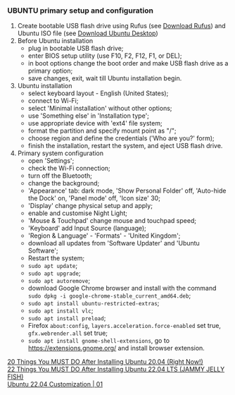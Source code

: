 ### UBUNTU primary setup and configuration  

1. Create bootable USB flash drive using Rufus (see [Download Rufus](https://rufus.ie/en/ "Download Rufus")) and Ubuntu ISO file (see [Download Ubuntu Desktop](https://ubuntu.com/download/desktop "Download Ubuntu Desktop"))   
2. Before Ubuntu installation  
	- plug in bootable USB flash drive;  
	- enter BIOS setup utility (use F10, F2, F12, F1, or DEL);  
	- in boot options change the boot order and make USB flash drive as a primary option;  
	- save changes, exit, wait till Ubuntu installation begin.  
3. Ubuntu installation	
	- select keyboard layout - English (United States);  
	- connect to Wi-Fi;  
	- select 'Minimal installation' without other options;  
	- use 'Something else' in 'Installation type';  
	- use appropriate device with 'ext4' file system;  
	- format the partition and specify mount point as "/";  
	- choose region and define the credentials ('Who are you?' form);  
	- finish the installation, restart the system, and eject USB flash drive.    
4. Primary system configuration  
	- open 'Settings';  
	- check the Wi-Fi connection;  
	- turn off the Bluetooth;  
	- change the background;  
	- 'Appearance' tab: dark mode, 'Show Personal Folder' off, 'Auto-hide the Dock' on, 'Panel mode' off, 'Icon size' 30;  
	- 'Display' change physical setup and apply;  
	- enable and customise Night Light;  
	- 'Mouse & Touchpad' change mouse and touchpad speed;  
	- 'Keyboard' add Input Source (language);  
	- 'Region & Language' - 'Formats' - 'United Kingdom';  
	- download all updates from 'Software Updater' and 'Ubuntu Software';  
	- Restart the system;  
	- `sudo apt update`;  
	- `sudo apt upgrade`;  
	- `sudo apt autoremove`;  
	- download Google Chrome browser and install with the command `sudo dpkg -i google-chrome-stable_current_amd64.deb`;  
	- `sudo apt install ubuntu-restricted-extras`;  
	- `sudo apt install vlc`;  
	- `sudo apt install preload`;  
	- Firefox `about:config`, `layers.acceleration.force-enabled` set true, `gfx.webrender.all` set true;  
	- `sudo apt install gnome-shell-extensions`, go to https://extensions.gnome.org/ and install browser extension.  

[20 Things You MUST DO After Installing Ubuntu 20.04 (Right Now!)](https://www.youtube.com/watch?v=GrI5c9PXS5k "20 Things You MUST DO After Installing Ubuntu 20.04 (Right Now!)")  
[22 Things You MUST DO After Installing Ubuntu 22.04 LTS (JAMMY JELLY FISH)](https://www.youtube.com/watch?v=CRXbjLbepqc "22 Things You MUST DO After Installing Ubuntu 22.04 LTS (JAMMY JELLY FISH)")  
[Ubuntu 22.04 Customization | 01](https://www.youtube.com/watch?v=lXIb-1_H-mA "Ubuntu 22.04 Customization | 01")  
